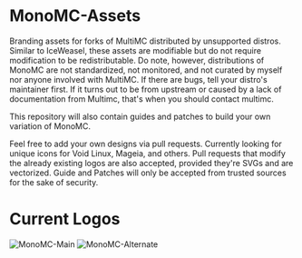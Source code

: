 # MonoMC-Assets
Branding assets for forks of MultiMC distributed by unsupported distros. Similar to IceWeasel, these assets are modifiable but do not require modification to be redistributable. Do note, however, distributions of MonoMC are not standardized, not monitored, and not curated by myself nor anyone involved with MultiMC. If there are bugs, tell your distro's maintainer first. If it turns out to be from upstream or caused by a lack of documentation from Multimc, that's when you should contact multimc.

This repository will also contain guides and patches to build your own variation of MonoMC.

Feel free to add your own designs via pull requests. Currently looking for unique icons for Void Linux, Mageia, and others. Pull requests that modify the already existing logos are also accepted, provided they're SVGs and are vectorized. Guide and Patches will only be accepted from trusted sources for the sake of security.

# Current Logos
![MonoMC-Main](https://user-images.githubusercontent.com/19198652/134674243-72d3d41e-d1fe-4d1c-8847-7a9d901922cb.png)
![MonoMC-Alternate](https://user-images.githubusercontent.com/19198652/134674271-c7221aae-20c6-4b56-ac20-f5b0c5ff8332.png)

